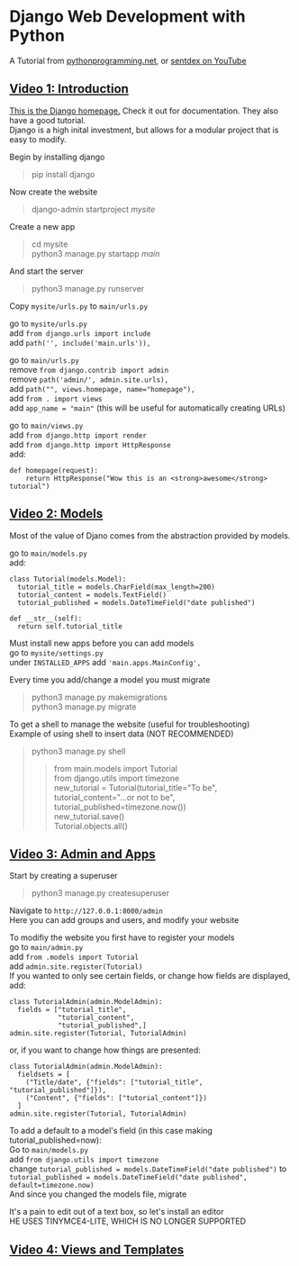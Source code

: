 
# Django Web Development with Python
A Tutorial from [pythonprogramming.net](pythonprogramming.net), or [sentdex on YouTube](https://www.youtube.com/@sentdex)

## [Video 1: Introduction](https://pythonprogramming.net/django-web-development-python-tutorial/)

[This is the Django homepage.](https://www.djangoproject.com/) Check it out for documentation. They also have a good tutorial.  
Django is a high inital investment, but allows for a modular project that is easy to modify.  

Begin by installing django  
> pip install django  

Now create the website  
> django-admin startproject *mysite*  

Create a new app
> cd mysite  
  python3 manage.py startapp *main*  

And start the server  
> python3 manage.py runserver  

Copy `mysite/urls.py` to `main/urls.py`

go to `mysite/urls.py`  
add `from django.urls import include`  
add `path('', include('main.urls')),`  

go to `main/urls.py`  
remove `from django.contrib import admin`  
remove `path('admin/', admin.site.urls),`  
add `path("", views.homepage, name="homepage"),`  
add `from . import views`  
add `app_name = "main"` (this will be useful for automatically creating URLs)  

go to `main/views.py`  
add `from django.http import render`  
add `from django.http import HttpResponse`  
add:  

    def homepage(request):
        return HttpResponse("Wow this is an <strong>awesome</strong> tutorial")


## [Video 2: Models](https://pythonprogramming.net/models-django-tutorial/)
Most of the value of Djano comes from the abstraction provided by models.

go to `main/models.py`  
add:

    class Tutorial(models.Model):
      tutorial_title = models.CharField(max_length=200)
      tutorial_content = models.TextField()
      tutorial_published = models.DateTimeField("date published")

    def __str__(self):
      return self.tutorial_title

Must install new apps before you can add models  
go to `mysite/settings.py`  
under `INSTALLED_APPS` add `'main.apps.MainConfig',`  


Every time you add/change a model you must migrate
> python3 manage.py makemigrations  
> python3 manage.py migrate  

To get a shell to manage the website (useful for troubleshooting)  
Example of using shell to insert data (NOT RECOMMENDED)  
> python3 manage.py shell  
>> from main.models import Tutorial  
>> from django.utils import timezone  
>> new_tutorial = Tutorial(tutorial_title="To be", tutorial_content="...or not to be", tutorial_published=timezone.now())  
>> new_tutorial.save()  
>> Tutorial.objects.all()


## [Video 3: Admin and Apps](https://pythonprogramming.net/admin-apps-django-tutorial/)
Start by creating a superuser  
> python3 manage.py createsuperuser  

Navigate to `http://127.0.0.1:8000/admin`  
Here you can add groups and users, and modify your website  

To modifiy the website you first have to register your models  
go to `main/admin.py`  
add `from .models import Tutorial`  
add `admin.site.register(Tutorial)`  
If you wanted to only see certain fields, or change how fields are displayed, add:  

    class TutorialAdmin(admin.ModelAdmin):
      fields = ["tutorial_title",
                "tutorial_content",
                "tutorial_published",]
    admin.site.register(Tutorial, TutorialAdmin)

or, if you want to change how things are presented:  

    class TutorialAdmin(admin.ModelAdmin):
      fieldsets = [
        ("Title/date", {"fields": ["tutorial_title", "tutorial_published"]}),
        ("Content", {"fields": ["tutorial_content"]})
      ]
    admin.site.register(Tutorial, TutorialAdmin)

To add a default to a model's field (in this case making tutorial_published=now):  
Go to `main/models.py`  
add `from django.utils import timezone`  
change `tutorial_published = models.DateTimeField("date published")` to `tutorial_published = models.DateTimeField("date published", default=timezone.now)`  
And since you changed the models file, migrate

It's a pain to edit out of a text box, so let's install an editor  
HE USES TINYMCE4-LITE, WHICH IS NO LONGER SUPPORTED  

## [Video 4: Views and Templates](https://pythonprogramming.net/views-templates-django-tutorial/)
